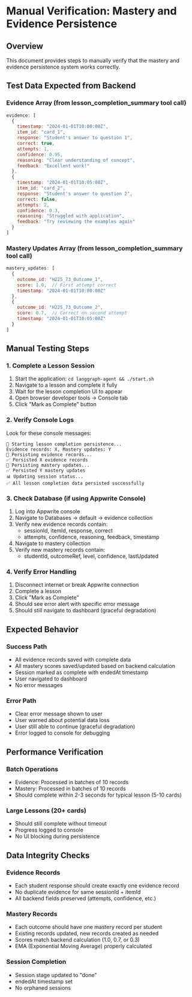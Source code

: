 # Manual Verification: Mastery and Evidence Persistence

## Overview
This document provides steps to manually verify that the mastery and evidence persistence system works correctly.

## Test Data Expected from Backend

### Evidence Array (from lesson_completion_summary tool call)
```javascript
evidence: [
  {
    timestamp: "2024-01-01T10:00:00Z",
    item_id: "card_1",
    response: "Student's answer to question 1",
    correct: true,
    attempts: 1,
    confidence: 0.95,
    reasoning: "Clear understanding of concept",
    feedback: "Excellent work!"
  },
  {
    timestamp: "2024-01-01T10:05:00Z",
    item_id: "card_2",
    response: "Student's answer to question 2",
    correct: false,
    attempts: 2,
    confidence: 0.3,
    reasoning: "Struggled with application",
    feedback: "Try reviewing the examples again"
  }
]
```

### Mastery Updates Array (from lesson_completion_summary tool call)
```javascript
mastery_updates: [
  {
    outcome_id: "H225_73_Outcome_1",
    score: 1.0,  // First attempt correct
    timestamp: "2024-01-01T10:00:00Z"
  },
  {
    outcome_id: "H225_73_Outcome_2",
    score: 0.7,  // Correct on second attempt
    timestamp: "2024-01-01T10:05:00Z"
  }
]
```

## Manual Testing Steps

### 1. Complete a Lesson Session
1. Start the application: `cd langgraph-agent && ./start.sh`
2. Navigate to a lesson and complete it fully
3. Wait for the lesson completion UI to appear
4. Open browser developer tools → Console tab
5. Click "Mark as Complete" button

### 2. Verify Console Logs
Look for these console messages:
```
🚀 Starting lesson completion persistence...
Evidence records: X, Mastery updates: Y
📝 Persisting evidence records...
✅ Persisted X evidence records
🎯 Persisting mastery updates...
✅ Persisted Y mastery updates
📊 Updating session status...
✅ All lesson completion data persisted successfully
```

### 3. Check Database (if using Appwrite Console)
1. Log into Appwrite console
2. Navigate to Databases → default → evidence collection
3. Verify new evidence records contain:
   - sessionId, itemId, response, correct
   - attempts, confidence, reasoning, feedback, timestamp
4. Navigate to mastery collection
5. Verify new mastery records contain:
   - studentId, outcomeRef, level, confidence, lastUpdated

### 4. Verify Error Handling
1. Disconnect internet or break Appwrite connection
2. Complete a lesson
3. Click "Mark as Complete"
4. Should see error alert with specific error message
5. Should still navigate to dashboard (graceful degradation)

## Expected Behavior

### Success Path
- All evidence records saved with complete data
- All mastery scores saved/updated based on backend calculation
- Session marked as complete with endedAt timestamp
- User navigated to dashboard
- No error messages

### Error Path
- Clear error message shown to user
- User warned about potential data loss
- User still able to continue (graceful degradation)
- Error logged to console for debugging

## Performance Verification

### Batch Operations
- Evidence: Processed in batches of 10 records
- Mastery: Processed in batches of 10 records
- Should complete within 2-3 seconds for typical lesson (5-10 cards)

### Large Lessons (20+ cards)
- Should still complete without timeout
- Progress logged to console
- No UI blocking during persistence

## Data Integrity Checks

### Evidence Records
- Each student response should create exactly one evidence record
- No duplicate evidence for same sessionId + itemId
- All backend fields preserved (attempts, confidence, etc.)

### Mastery Records
- Each outcome should have one mastery record per student
- Existing records updated, new records created as needed
- Scores match backend calculation (1.0, 0.7, or 0.3)
- EMA (Exponential Moving Average) properly calculated

### Session Completion
- Session stage updated to "done"
- endedAt timestamp set
- No orphaned sessions